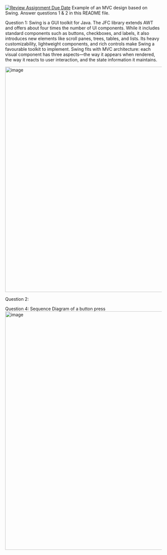 [![Review Assignment Due Date](https://classroom.github.com/assets/deadline-readme-button-22041afd0340ce965d47ae6ef1cefeee28c7c493a6346c4f15d667ab976d596c.svg)](https://classroom.github.com/a/57HVEcop)
Example of an MVC design based on Swing. Answer questions 1 & 2 in this README file.

Question 1:
Swing is a GUI toolkit for Java. The JFC library extends AWT and offers about four times the number of UI components. While it includes standard components such as buttons, checkboxes, and labels, it also introduces new elements like scroll panes, trees, tables, and lists. Its heavy customizability, lightweight components, and rich controls make Swing a favourable toolkit to implement. Swing fits with MVC architecture: each visual component has three aspects—the way it appears when rendered, the way it reacts to user interaction, and the state information it maintains.


<img width="722" height="723" alt="image" src="https://github.com/user-attachments/assets/a6c13b1c-f5d3-4bb4-9cd2-0ac892894960" />

Question 2:


Question 4: Sequence Diagram of a button press
<img width="1315" height="765" alt="image" src="https://github.com/user-attachments/assets/9dd019de-57bc-4082-b17e-40f73fbbd50e" />

